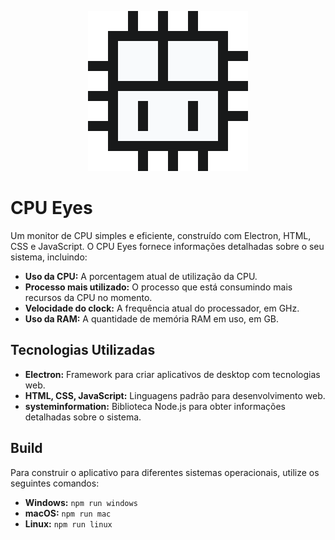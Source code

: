 <p align="center">
    <img width="256" height="256" src="./assets/cpu_eyes.gif"/>
</p>

# CPU Eyes

Um monitor de CPU simples e eficiente, construído com Electron, HTML, CSS e JavaScript. O CPU Eyes fornece informações detalhadas sobre o seu sistema, incluindo:

- **Uso da CPU:** A porcentagem atual de utilização da CPU.
- **Processo mais utilizado:** O processo que está consumindo mais recursos da CPU no momento.
- **Velocidade do clock:** A frequência atual do processador, em GHz.
- **Uso da RAM:** A quantidade de memória RAM em uso, em GB.

## Tecnologias Utilizadas

- **Electron:** Framework para criar aplicativos de desktop com tecnologias web.
- **HTML, CSS, JavaScript:** Linguagens padrão para desenvolvimento web.
- **systeminformation:** Biblioteca Node.js para obter informações detalhadas sobre o sistema.

## Build

Para construir o aplicativo para diferentes sistemas operacionais, utilize os seguintes comandos:

- **Windows:** `npm run windows`
- **macOS:** `npm run mac`
- **Linux:** `npm run linux`
